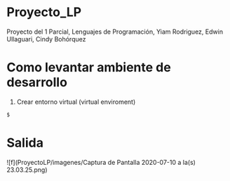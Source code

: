 # Proyecto_LP
 Proyecto del 1 Parcial, Lenguajes de Programación, Yiam Rodriguez, Edwin Ullaguari, Cindy Bohórquez 

# Como levantar ambiente de desarrollo

1. Crear entorno virtual (virtual enviroment)
```bash
$ 
```

# Salida
 ![f](ProyectoLP/imagenes/Captura de Pantalla 2020-07-10 a la(s) 23.03.25.png) 
